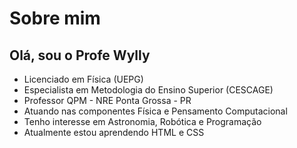 # Sobre mim
## Olá, sou o Profe Wylly
- Licenciado em Física (UEPG)
- Especialista em Metodologia do Ensino Superior (CESCAGE)
- Professor QPM - NRE Ponta Grossa - PR
- Atuando nas componentes Física e Pensamento Computacional
- Tenho interesse em Astronomia, Robótica e Programação
- Atualmente estou aprendendo HTML e CSS
